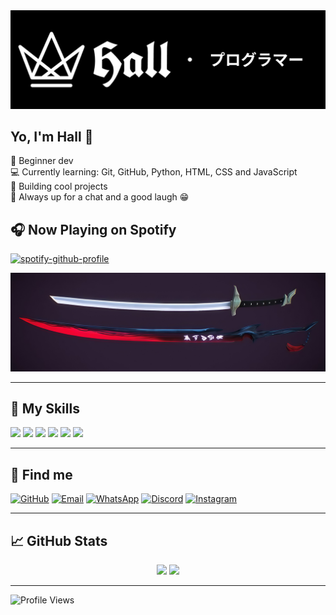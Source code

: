 <div align="center">
  <img src="https://raw.githubusercontent.com/Hall065/Hall065/main/banner.png"/>
</div>

## Yo, I'm Hall 👋

🖤 Beginner dev  
💻 Currently learning: Git, GitHub, Python, HTML, CSS and JavaScript  
🚀 Building cool projects  
💬 Always up for a chat and a good laugh 😁  
## 🎧 Now Playing on Spotify

[![spotify-github-profile](https://spotify-github-profile.kittinanx.com/api/view?uid=8vcl1oqpxen43nb4lt4xov5jc&cover_image=true&theme=default&show_offline=false&background_color=121212&interchange=false&bar_color=f5f5f5)](https://github.com/kittinan/spotify-github-profile)

<div align="center">
  <img src="https://raw.githubusercontent.com/Hall065/Hall065/main/Swords Banner Git.png"/>
</div>

---

## 🧠 My Skills

<p>
  <img src="https://img.shields.io/badge/-HTML5-E34F26?style=flat&logo=html5&logoColor=fff">
  <img src="https://img.shields.io/badge/-CSS3-1572B6?style=flat&logo=css3&logoColor=fff">
  <img src="https://img.shields.io/badge/-Python-3776AB?style=flat&logo=python&logoColor=fff">
  <img src="https://img.shields.io/badge/-JavaScript-F7DF1E?style=flat&logo=javascript&logoColor=000">
  <img src="https://img.shields.io/badge/-Git-F05032?style=flat&logo=git&logoColor=fff">
  <img src="https://img.shields.io/badge/-GitHub-181717?style=flat&logo=github&logoColor=fff">
</p>

---

## 🔗 Find me

[![GitHub](https://img.shields.io/badge/-GitHub-181717?style=flat-square&logo=github&logoColor=white)](https://github.com/Hall065)
[![Email](https://img.shields.io/badge/-Email-D14836?style=flat-square&logo=gmail&logoColor=white)](mailto:hall065.2022@gmail.com)
[![WhatsApp](https://img.shields.io/badge/-WhatsApp-25D366?style=flat-square&logo=whatsapp&logoColor=white)](https://wa.me/5519984472205)
[![Discord](https://img.shields.io/badge/-Discord-5865F2?style=flat-square&logo=discord&logoColor=white)](https://discord.com/users/1066341368621965382)
[![Instagram](https://img.shields.io/badge/-Instagram-E4405F?style=flat-square&logo=instagram&logoColor=white)](https://instagram.com/joao_vitorf05)

---

## 📈 GitHub Stats

<p align="center">
  <img src="https://github-readme-stats.vercel.app/api?username=Hall065&show_icons=true&theme=dracula" width="420px"/>
  <img src="https://github-readme-stats.vercel.app/api/top-langs/?username=Hall065&layout=compact&theme=dracula" width="375px"/>
</p>

---

![Profile Views](https://komarev.com/ghpvc/?username=Hall065&color=blueviolet)
